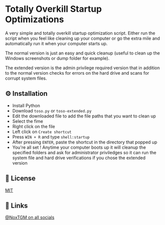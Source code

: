# Totally Overkill Startup Optimizations

A very simple and totally overkill startup optimization script. Either run the script when you feel like cleaning up your computer or go the extra mile and automatically run it when your computer starts up.

The normal version is just an easy and quick cleanup (useful to clean up the Windows screenshots or dump folder for example).

The extended version is the admin privilege required version that in addition to the normal version checks for errors on the hard drive and scans for corrupt system files.

## ⚙️ Installation

* Install Python
* Download `toso.py` or `toso-extended.py`
* Edit the downloaded file to add the file paths that you want to clean up
* Select the fime
* Right click on the file
* Left click on `Create shortcut`
* Press `WIN + R` and type `shell:startup`
* After pressing `ENTER`, paste the shortcut in the directory that popped up
* You're all set ! Anytime your computer boots up it will cleanup the specified folders and ask for administrator priviledges so it can run the system file and hard drive verifications if you chose the extended version

## 🔑 License

[MIT](https://choosealicense.com/licenses/mit/)

## 🔗 Links

[@NoxTGM on all socials](https://noxtgm.me/)

